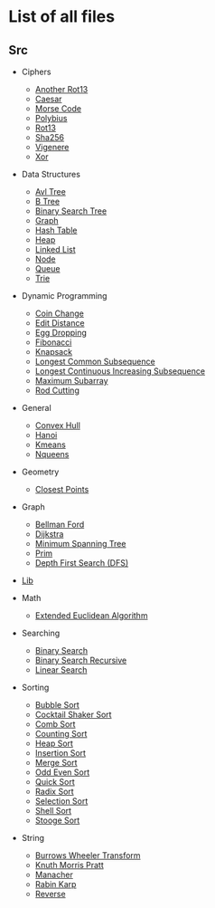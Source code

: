 # List of all files

## Src
  * Ciphers
    * [Another Rot13](https://github.com/jbrowning96/data-structs-algorithms-c-cpp)
    * [Caesar](https://github.com/jbrowning96/data-structs-algorithms-c-cpp)
    * [Morse Code](https://github.com/jbrowning96/data-structs-algorithms-c-cpp)
    * [Polybius](https://github.com/jbrowning96/data-structs-algorithms-c-cpp)
    * [Rot13](https://github.com/jbrowning96/data-structs-algorithms-c-cpp)
    * [Sha256](https://github.com/jbrowning96/data-structs-algorithms-c-cpp)
    * [Vigenere](https://github.com/jbrowning96/data-structs-algorithms-c-cpp)
    * [Xor](https://github.com/jbrowning96/data-structs-algorithms-c-cpp)

  * Data Structures
    * [Avl Tree](https://github.com/jbrowning96/data-structs-algorithms-c-cpp)
    * [B Tree](https://github.com/jbrowning96/data-structs-algorithms-c-cpp)
    * [Binary Search Tree](https://github.com/jbrowning96/data-structs-algorithms-c-cpp)
    * [Graph](https://github.com/jbrowning96/data-structs-algorithms-c-cpp)
    * [Hash Table](https://github.com/jbrowning96/data-structs-algorithms-c-cpp)
    * [Heap](https://github.com/jbrowning96/data-structs-algorithms-c-cpp)
    * [Linked List](https://github.com/jbrowning96/data-structs-algorithms-c-cpp)
    * [Node](https://github.com/jbrowning96/data-structs-algorithms-c-cpp)
    * [Queue](https://github.com/jbrowning96/data-structs-algorithms-c-cpp)
    * [Trie](https://github.com/jbrowning96/data-structs-algorithms-c-cpp)

  * Dynamic Programming
    * [Coin Change](https://github.com/jbrowning96/data-structs-algorithms-c-cpp)
    * [Edit Distance](https://github.com/jbrowning96/data-structs-algorithms-c-cpp)
    * [Egg Dropping](https://github.com/jbrowning96/data-structs-algorithms-c-cpp)
    * [Fibonacci](https://github.com/jbrowning96/data-structs-algorithms-c-cpp)
    * [Knapsack](https://github.com/jbrowning96/data-structs-algorithms-c-cpp)
    * [Longest Common Subsequence](https://github.com/jbrowning96/data-structs-algorithms-c-cpp)
    * [Longest Continuous Increasing Subsequence](https://github.com/jbrowning96/data-structs-algorithms-c-cpp)
    * [Maximum Subarray](https://github.com/jbrowning96/data-structs-algorithms-c-cpp)
    * [Rod Cutting](https://github.com/jbrowning96/data-structs-algorithms-c-cpp)

  * General
    * [Convex Hull](https://github.com/jbrowning96/data-structs-algorithms-c-cpp)
    * [Hanoi](hhttps://github.com/jbrowning96/data-structs-algorithms-c-cpp)
    * [Kmeans](https://github.com/jbrowning96/data-structs-algorithms-c-cpp)
    * [Nqueens](https://github.com/jbrowning96/data-structs-algorithms-c-cpp)

  * Geometry
    * [Closest Points](https://github.com/jbrowning96/data-structs-algorithms-c-cpp)
  * Graph
    * [Bellman Ford](https://github.com/jbrowning96/data-structs-algorithms-c-cpp)
    * [Dijkstra](https://github.com/jbrowning96/data-structs-algorithms-c-cpp)
    * [Minimum Spanning Tree](https://github.com/jbrowning96/data-structs-algorithms-c-cpp)
    * [Prim](https://github.com/jbrowning96/data-structs-algorithms-c-cpp)
    * [Depth First Search (DFS)](https://github.com/jbrowning96/data-structs-algorithms-c-cpp)
  * [Lib](https://github.com/jbrowning96/data-structs-algorithms-c-cpp)

  * Math
    * [Extended Euclidean Algorithm](https://github.com/jbrowning96/data-structs-algorithms-c-cpp)

  * Searching
    * [Binary Search](https://github.com/jbrowning96/data-structs-algorithms-c-cpp)
    * [Binary Search Recursive](https://github.com/jbrowning96/data-structs-algorithms-c-cpp)
    * [Linear Search](https://github.com/jbrowning96/data-structs-algorithms-c-cpp)
  * Sorting
    * [Bubble Sort](https://github.com/jbrowning96/data-structs-algorithms-c-cpp)
    * [Cocktail Shaker Sort](https://github.com/jbrowning96/data-structs-algorithms-c-cpp)
    * [Comb Sort](https://github.com/jbrowning96/data-structs-algorithms-c-cpp)
    * [Counting Sort](https://github.com/jbrowning96/data-structs-algorithms-c-cpp)
    * [Heap Sort](https://github.com/jbrowning96/data-structs-algorithms-c-cpp)
    * [Insertion Sort](https://github.com/jbrowning96/data-structs-algorithms-c-cpp)
    * [Merge Sort](https://github.com/jbrowning96/data-structs-algorithms-c-cpp)
    * [Odd Even Sort](https://github.com/jbrowning96/data-structs-algorithms-c-cpp)
    * [Quick Sort](https://github.com/jbrowning96/data-structs-algorithms-c-cpp)
    * [Radix Sort](https://github.com/jbrowning96/data-structs-algorithms-c-cpp)
    * [Selection Sort](https://github.com/jbrowning96/data-structs-algorithms-c-cpp)
    * [Shell Sort](https://github.com/jbrowning96/data-structs-algorithms-c-cpp)
    * [Stooge Sort](https://github.com/jbrowning96/data-structs-algorithms-c-cpp)

  * String
    * [Burrows Wheeler Transform](https://github.com/jbrowning96/data-structs-algorithms-c-cpp)
    * [Knuth Morris Pratt](https://github.com/jbrowning96/data-structs-algorithms-c-cpp)
    * [Manacher](https://github.com/TheAlgorithms/Rust/blob/master/src/string/manacher.rs)
    * [Rabin Karp](https://github.com/jbrowning96/data-structs-algorithms-c-cpp)
    * [Reverse](https://github.com/jbrowning96/data-structs-algorithms-c-cpp)

